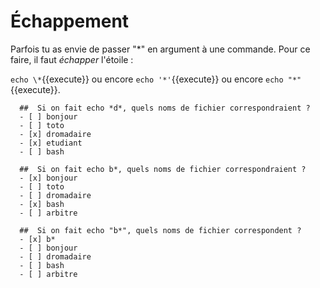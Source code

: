 # Échappement


Parfois tu as envie de passer "*" en argument à une commande. Pour ce faire, il faut *échapper* l'étoile :

`echo \*`{{execute}} ou encore `echo '*'`{{execute}} ou encore `echo "*"`{{execute}}.

```{quizdown} 
  ##  Si on fait echo *d*, quels noms de fichier correspondraient ? 
  - [ ] bonjour
  - [ ] toto
  - [x] dromadaire
  - [x] etudiant
  - [ ] bash
```
```{quizdown} 
  ##  Si on fait echo b*, quels noms de fichier correspondraient ? 
  - [x] bonjour
  - [ ] toto
  - [ ] dromadaire
  - [x] bash
  - [ ] arbitre
```
```{quizdown} 
  ##  Si on fait echo "b*", quels noms de fichier correspondent ? 
  - [x] b*
  - [ ] bonjour
  - [ ] dromadaire
  - [ ] bash
  - [ ] arbitre
